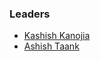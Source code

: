 ### Leaders

* [Kashish Kanojia](mailto:kashish.kanojia@owasp.org)
* [Ashish Taank](mailto:ashish.taank@owasp.org)
